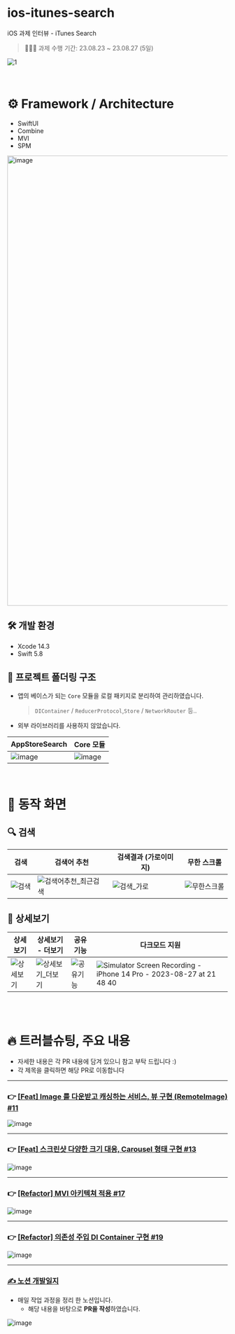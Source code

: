 # ios-itunes-search
iOS 과제 인터뷰 - iTunes Search
> 🧑🏻‍💻 과제 수행 기간: 23.08.23 ~ 23.08.27 (5일)

![1](https://github.com/qwerty3345/ios-itunes-search/assets/59835351/4fd1492d-86de-45cc-b4df-ebba24ab1e4f)

<br>

# ⚙️ Framework / Architecture

- SwiftUI
- Combine
- MVI
- SPM

<img width="1028" alt="image" src="https://github.com/qwerty3345/ios-itunes-search/assets/59835351/49e5be8e-bff2-4976-9a1e-a12242ea37df">


## 🛠️ 개발 환경
- Xcode 14.3
- Swift 5.8


## 📂 프로젝트 폴더링 구조

- 앱의 베이스가 되는 `Core` 모듈을 로컬 패키지로 분리하여 관리하였습니다.
    > `DIContainer` / `ReducerProtocol`,`Store` / `NetworkRouter` 등..
- 외부 라이브러리를 사용하지 않았습니다.

| AppStoreSearch | Core 모듈 |
| -------- | -------- |
| ![image](https://github.com/qwerty3345/ios-itunes-search/assets/59835351/d2eb49aa-f036-464c-8839-6cacebc3b5cc) | ![image](https://github.com/qwerty3345/ios-itunes-search/assets/59835351/1d3850a3-e3f7-4864-ba66-4271fa7bf0b0) |

<br>

# 📱 동작 화면


## 🔍 검색

| 검색                                                                                                   | 검색어 추천                                                                                                           | 검색결과 (가로이미지)                                                                                 | 무한 스크롤    |
| ------------------------------------------------------------------------------------------------------ | --------------------------------------------------------------------------------------------------------------------- | ----------------------------------------------------------------------------------------------------------- | --- |
| ![검색](https://github.com/qwerty3345/EasyCloset/assets/59835351/354cea6d-cfbc-486d-aabe-78ee346f4428) | ![검색어추천_최근검색](https://github.com/qwerty3345/EasyCloset/assets/59835351/7588599c-3c6c-4832-a5df-547f37e917b4) | ![검색_가로](https://github.com/qwerty3345/EasyCloset/assets/59835351/e8eb3b99-e7a6-42b5-9c9c-853518f17c8f) |  ![무한스크롤](https://github.com/qwerty3345/EasyCloset/assets/59835351/ecf3bf99-e7a9-4bbd-b941-abe32399b937)   |


## 👀 상세보기

| 상세보기 | 상세보기 - 더보기 | 공유기능 | 다크모드 지원 |
| -------- | -------- | -------- | -------- |
| ![상세보기](https://github.com/qwerty3345/EasyCloset/assets/59835351/d2158208-9e4c-4ad8-bde1-ade964dbd29e)     | ![상세보기_더보기](https://github.com/qwerty3345/EasyCloset/assets/59835351/4229d837-76cb-4fc4-86f6-a5a87d0ca2b4)     | ![공유기능](https://github.com/qwerty3345/EasyCloset/assets/59835351/272e62c9-748e-4caf-9813-4a1bfde7cf5c)     | ![Simulator Screen Recording - iPhone 14 Pro - 2023-08-27 at 21 48 40](https://github.com/qwerty3345/ios-itunes-search/assets/59835351/8a5c1048-e80f-4f5f-9480-92c2ff72b998)  |

<br>
<br>

# 🔥 트러블슈팅, 주요 내용
- 자세한 내용은 각 PR 내용에 담겨 있으니 참고 부탁 드립니다 :)
- 각 제목을 클릭하면 해당 PR로 이동합니다

-------

### 👉 [[Feat] Image 를 다운받고 캐싱하는 서비스, 뷰 구현 (RemoteImage) #11](https://github.com/qwerty3345/ios-itunes-search/pull/11)

![image](https://github.com/qwerty3345/ios-itunes-search/assets/59835351/4a97d4b8-6c93-4cff-b2f3-33dfd687695d)

-------

### 👉 [[Feat] 스크린샷 다양한 크기 대응, Carousel 형태 구현 #13](https://github.com/qwerty3345/ios-itunes-search/pull/13)

![image](https://github.com/qwerty3345/ios-itunes-search/assets/59835351/d3e0ad64-8100-43b3-b673-0f41995ac724)

-------

### 👉 [[Refactor] MVI 아키텍쳐 적용 #17](https://github.com/qwerty3345/ios-itunes-search/pull/17)

![image](https://github.com/qwerty3345/ios-itunes-search/assets/59835351/537802e1-245a-4bdb-88ff-a23a33c03179)

-------

### 👉 [[Refactor] 의존성 주입 DI Container 구현 #19](https://github.com/qwerty3345/ios-itunes-search/pull/19)

![image](https://github.com/qwerty3345/ios-itunes-search/assets/59835351/b8da5642-c0fd-4908-8d10-8d73b5ffd8f9)

-------

### [✍️ 노션 개발일지](https://iosmason.notion.site/f43e0248888147aba66e2e535db7acd0?pvs=4)
- 매일 작업 과정을 정리 한 노션입니다.
    - 해당 내용을 바탕으로 **PR을 작성**하였습니다.

![image](https://github.com/qwerty3345/ios-itunes-search/assets/59835351/7ecf407a-4af6-46b1-9253-614b1521796a)

